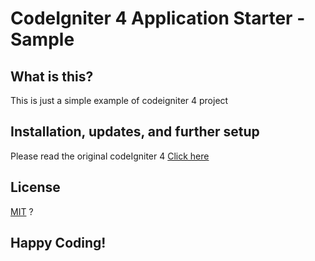 # CodeIgniter 4 Application Starter - Sample 

## What is this?

This is just a simple example of codeigniter 4 project

## Installation, updates, and further setup

Please read the original codeIgniter 4 [Click here](README-Origin.md)

## License
[MIT](LICENSE) ?

## Happy Coding!
